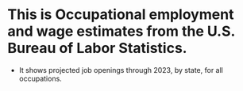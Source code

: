 # This is Occupational employment and wage estimates from the U.S. Bureau of Labor Statistics.
* It shows projected job openings through 2023, by state, for all occupations.
